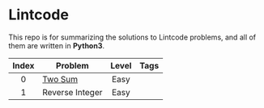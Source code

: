 # Lintcode
This repo is for summarizing the solutions to Lintcode problems, and all of them are written in **Python3**.

|Index|Problem|Level|Tags|
|:---:|-------|:---:|:--:|
|0|[Two Sum](www.google.com)|Easy||
|1|Reverse Integer|Easy||
